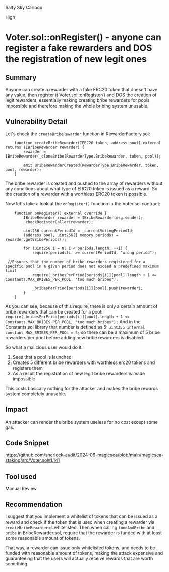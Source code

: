 Salty Sky Caribou

High

# Voter.sol::onRegister() - anyone can register a fake rewarders and DOS the registration of new legit ones

## Summary
Anyone can create a rewarder with a fake ERC20 token that doesn't have any value, then register it Voter.sol::onRegister() and DOS the creation of legit rewarders, essentially making creating bribe rewarders for pools impossible and therefore making the whole bribing system unusable.
## Vulnerability Detail
Let's check the `createBribeRewarder` function in RewarderFactory.sol:
```solidity
    function createBribeRewarder(IERC20 token, address pool) external returns (IBribeRewarder rewarder) {
        rewarder = IBribeRewarder(_cloneBribe(RewarderType.BribeRewarder, token, pool));

        emit BribeRewarderCreated(RewarderType.BribeRewarder, token, pool, rewarder);
    }
```
The bribe rewarder is created and pushed to the array of rewarders without any conditions about what type of ERC20 token is issued as a reward. So the creation of a rewarder with a worthless ERC20 token is possible.

Now let's take a look at the `onRegister()` function in the Voter.sol contract:
```solidity
    function onRegister() external override { 
        IBribeRewarder rewarder = IBribeRewarder(msg.sender);
        _checkRegisterCaller(rewarder);

        uint256 currentPeriodId = _currentVotingPeriodId;
        (address pool, uint256[] memory periods) = rewarder.getBribePeriods();
        
        for (uint256 i = 0; i < periods.length; ++i) {
            require(periods[i] >= currentPeriodId, "wrong period"); 
           
 //Ensures that the number of bribe rewarders registered for a specific pool in a given period does not exceed a predefined maximum limit
            require(_bribesPerPriod[periods[i]][pool].length + 1 <= Constants.MAX_BRIBES_PER_POOL, "too much bribes");

            _bribesPerPriod[periods[i]][pool].push(rewarder);
        }
    }
```
As you can see, because of this require, there is only a certain amount of bribe rewarders that can be created for a pool:
`require(_bribesPerPriod[periods[i]][pool].length + 1 <= Constants.MAX_BRIBES_PER_POOL, "too much bribes");`
And in the Constants.sol library that number is defined as 5:
`uint256 internal constant MAX_BRIBES_PER_POOL = 5;` so there can be a maximum of 5 bribe rewarders per pool before adding new bribe rewarders is disabled. 

So what a malicious user would do it:
1. Sees that a pool is launched
2. Creates 5 different bribe rewarders with worthless erc20 tokens and registers them
3. As a result the registration of new legit bribe rewarders is made impossible

This costs basically nothing for the attacker and makes the bribe rewards system completely unusable.
## Impact
An attacker can render the bribe system useless for no cost except some gas.
## Code Snippet
https://github.com/sherlock-audit/2024-06-magicsea/blob/main/magicsea-staking/src/Voter.sol#L141
## Tool used

Manual Review

## Recommendation
I suggest that you implement a whitelist of tokens that can be issued as a reward and check if the token that is used when creating a rewarder via `createBribeRewarder` is whitelisted. Then when calling `fundAndBribe` and `bribe` in BribeRewarder.sol, require that the rewarder is funded with at least some reasonable amount of tokens. 

That way, a rewarder can issue only whitelisted tokens, and needs to be funded with reasonable amount of tokens, making the attack expensive and guaranteeing that the users will actually receive rewards that are worth something.